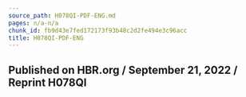 ```yaml
---
source_path: H078QI-PDF-ENG.md
pages: n/a-n/a
chunk_id: fb9d43e7fed172173f93b48c2d2fe494e3c96acc
title: H078QI-PDF-ENG
---
```

## Published on HBR.org / September 21, 2022 / Reprint H078QI

